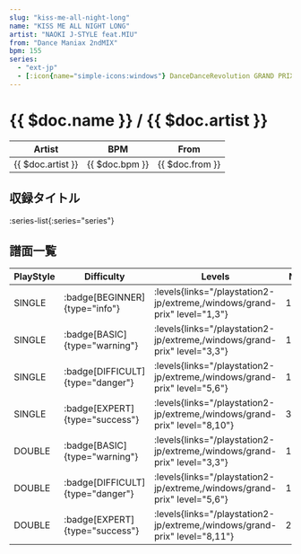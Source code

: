 ```yaml
---
slug: "kiss-me-all-night-long"
name: "KISS ME ALL NIGHT LONG"
artist: "NAOKI J-STYLE feat.MIU"
from: "Dance Maniax 2ndMIX"
bpm: 155
series:
  - "ext-jp"
  - [:icon{name="simple-icons:windows"} DanceDanceRevolution GRAND PRIX](/windows/grand-prix)
---
```


# {{ $doc.name }} / {{ $doc.artist }}

|Artist|BPM|From|
|------|---|----|
|{{ $doc.artist }}|{{ $doc.bpm }}|{{ $doc.from }}|

## 収録タイトル

:series-list{:series="series"}

## 譜面一覧

|PlayStyle|Difficulty|Levels|Notes|Movie|
|---------|----------|------|-----|-----|
|SINGLE| :badge[BEGINNER]{type="info"}| :levels{links="/playstation2-jp/extreme,/windows/grand-prix" level="1,3"}|106/0||
|SINGLE| :badge[BASIC]{type="warning"}| :levels{links="/playstation2-jp/extreme,/windows/grand-prix" level="3,3"}|116/4||
|SINGLE| :badge[DIFFICULT]{type="danger"}| :levels{links="/playstation2-jp/extreme,/windows/grand-prix" level="5,6"}|193/13||
|SINGLE| :badge[EXPERT]{type="success"}| :levels{links="/playstation2-jp/extreme,/windows/grand-prix" level="8,10"}|316/10||
|DOUBLE| :badge[BASIC]{type="warning"}| :levels{links="/playstation2-jp/extreme,/windows/grand-prix" level="3,3"}|130/6||
|DOUBLE| :badge[DIFFICULT]{type="danger"}| :levels{links="/playstation2-jp/extreme,/windows/grand-prix" level="5,6"}|197/13||
|DOUBLE| :badge[EXPERT]{type="success"}| :levels{links="/playstation2-jp/extreme,/windows/grand-prix" level="8,11"}|291/15||
